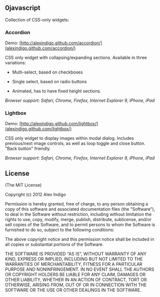 ## 0javascript

Collection of CSS-only widgets:

### Accordion

Demo: [http://alexindigo.github.com/accordion/](alexindigo.github.com/accordion/)

CSS only widget with collapsing/expanding sections. Available in three variations:

* Multi-select, based on checkboxes

* Single select, based on radio buttons

* Animated, has to have fixed height sections.

*Browser support: Safari, Chrome, Firefox, Internet Explorer 9, iPhone, iPad*

### Lightbox

Demo: [http://alexindigo.github.com/lightbox/](alexindigo.github.com/lightbox/)

CSS only widget to display images within modal dialog. Includes previous/next image controls, as well as loop toggle and close button. "Back button" friendly.

*Browser support: Safari, Chrome, Firefox, Internet Explorer 9, iPhone, iPad*


## License

(The MIT License)

Copyright (c) 2012 Alex Indigo

Permission is hereby granted, free of charge, to any person obtaining a copy of this software and associated documentation files (the "Software"), to deal in the Software without restriction, including without limitation the rights to use, copy, modify, merge, publish, distribute, sublicense, and/or sell copies of the Software, and to permit persons to whom the Software is furnished to do so, subject to the following conditions:

The above copyright notice and this permission notice shall be included in all copies or substantial portions of the Software.

THE SOFTWARE IS PROVIDED "AS IS", WITHOUT WARRANTY OF ANY KIND, EXPRESS OR IMPLIED, INCLUDING BUT NOT LIMITED TO THE WARRANTIES OF MERCHANTABILITY, FITNESS FOR A PARTICULAR PURPOSE AND NONINFRINGEMENT. IN NO EVENT SHALL THE AUTHORS OR COPYRIGHT HOLDERS BE LIABLE FOR ANY CLAIM, DAMAGES OR OTHER LIABILITY, WHETHER IN AN ACTION OF CONTRACT, TORT OR OTHERWISE, ARISING FROM, OUT OF OR IN CONNECTION WITH THE SOFTWARE OR THE USE OR OTHER DEALINGS IN THE SOFTWARE.

